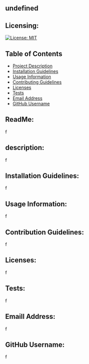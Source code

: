  undefined
  ---

  ## Licensing:
  [![License: MIT](https://img.shields.io/badge/License-MIT-yellow.svg)](https://opensource.org/licenses/MIT)

  ## Table of Contents
  - [Project Description](#Description)
  - [Installation Guidelines](#Installation)
  - [Usage Information](#Usage)
  - [Contributing Guidelines](#Contributing)
  - [Licenses](#License)
  - [Tests](#Tests)
  - [Email Address](#Email)
  - [GitHub Username](#Username)

  ## ReadMe:
   f

  ## description:
  f

  ## Installation Guidelines:
  f

  ## Usage Information:
  f

  ## Contribution Guidelines:
  f

  ## Licenses:
  f

  ## Tests:
  f

  ## Emaill Address:
  f

  ## GitHub Username:
  f



